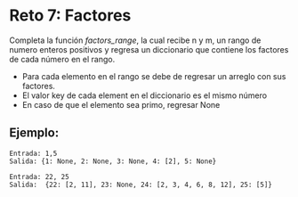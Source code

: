 Reto 7: Factores
======

Completa la función *factors_range*, la cual recibe n y m, un rango de numero enteros positivos y regresa un diccionario que contiene los factores de cada número en el rango.

* Para cada elemento en el rango se debe de regresar un arreglo con sus factores.
* El valor key de cada element en el diccionario es el mismo número
* En caso de que el elemento sea primo, regresar None


## Ejemplo:
```
Entrada: 1,5
Salida: {1: None, 2: None, 3: None, 4: [2], 5: None}
```
```
Entrada: 22, 25
Salida:  {22: [2, 11], 23: None, 24: [2, 3, 4, 6, 8, 12], 25: [5]}
```